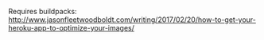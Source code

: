 Requires buildpacks:
http://www.jasonfleetwoodboldt.com/writing/2017/02/20/how-to-get-your-heroku-app-to-optimize-your-images/
